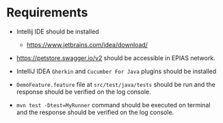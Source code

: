 # Requirements  

* Intellij IDE should be installed
  * https://www.jetbrains.com/idea/download/

* https://petstore.swagger.io/v2 should be accessible in EPIAS network.

* IntelliJ IDEA `Gherkin` and `Cucumber For Java` plugins should be installed


* `DemoFeature.feature` file at `src/test/java/tests` should be run and the response should be verified on the log console.


* `mvn test -Dtest=MyRunner` command should be executed on terminal and the response should be verified on the log console.
